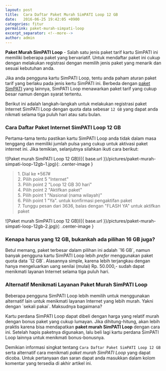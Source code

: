 ```yaml
---
layout: post
title:  Cara Daftar Paket Murah SimPATI Loop 12 GB
date:   2016-06-25 19:42:05 +0900
categories: fitur
permalink: paket-murah-simpati-loop
excerpt_separator: <!--more-->
author: admin
---
```

<b>Paket Murah SimPATI Loop</b> - Salah satu jenis paket tarif kartu SimPATI ini memiliki beberapa paket yang bervariatif. Untuk mendaftar paket ini cukup dengan<!--more--> melakukan registrasi dengan memilih jenis paket yang menarik dan sesuai kebutuhan anda.

Jika anda pengguna kartu SimPATI Loop, tentu anda paham aturan paket tarif yang berlaku pada jenis kertu SimPATI ini. Berbeda dengan [paket SimPATI]({{site.url}}) yang lainnya, SimPATI Loop menawarkan paket tarif yang cukup besar namun dengan syarat tertentu.

Berikut ini adalah langkah-langkah untuk melakukan registrasi paket Internet SimPATI Loop dengan quota data sebesar `12 GB` yang dapat anda nikmati selama tiga puluh hari atau satu bulan.

<h3>Cara Daftar Paket Internet SimPATI Loop 12 GB</h3>
Pertama-tama tentu pastikan kartu SimPATI Loop anda tidak dalam masa tenggang dan memiliki jumlah pulsa yang cukup untuk aktivasi paket internet ini. Jika temikian, selanjutnya silahkan ikuti cara berikut:

![Paket murah SimPATI Loop 12 GB]({{ base.url }}/pictures/paket-murah-simpati-loop-12gb-1.jpg){: .center-image }

<blockquote>
	1. Dial ke *567# <br/>
	2. Pilih point 5 "Internet" <br/>
	3. Pilih point 2 "Loop 12 GB 30 hari"<br/>
	4. Pilih point 2 "Aktifkan paket"<br/>
	5. Pilih point 1 "Nasional (nama wilayah)"<br/>
	6. Pilih point 1 "Ya". untuk konfirmasi pengaktifan paket<br/>
	7. Tunggu pesan dari 3636, balas dengan "FLASH YA" untuk aktifkan paket
</blockquote>

![Paket murah SimPATI Loop 12 GB]({{ base.url }}/pictures/paket-murah-simpati-loop-12gb-2.jpg){: .center-image }

<h3>Kenapa harus yang 12 GB, bukankah ada pilihan 16 GB juga?</h3>
Betul memang, paket terbesar dalam pilihan ini adalah `16 GB`, namun banyak pengguna kartu SimPATI Loop lebih <i>prefer</i> menggunakan paket quota data `12 GB`. Alasannya simple, karena lebih terjangkau dengan hanya mengeluarkan uang senilai (mulai) Rp. 50.000,- sudah dapat menikmati layanan Internet selama tiga puluh hari.

<h3>Alternatif Menikmati Layanan Paket Murah SimPATI Loop</h3>
Beberapa pengguna SimPATI Loop lebih memilih untuk menggunakan alternatif lain untuk menikmati layanan Internet yang lebih murah. Yakni dengan `sekali pakai`. Maksudnya bagaimana?

Kartu perdana SimPATI Loop dapat dibeli dengan harga yang relatif murah dengan bonus paket yang cukup lumayan. Jika dihitung-hitung, akan lebih praktis karena bisa mendapatkan <strong>paket murah SimPATI Loop</strong> dengan cara ini. Setelah hapis paketnya digunakan, lalu beli lagi kartu perdana SimPATI Loop lainnya untuk menikmati bonus-bonusnya.

Demikian informasi singkat tentang `Cara Daftar Paket SimPATI Loop 12 GB` serta alternatif cara menikmati <i>paket murah SimPATI Loop</i> yang dapat dicoba. Untuk pertanyaan dan saran dapat anda masukkan dalam kolom komentar yang tersedia di akhir artikel ini.

<!--script src="https://gist.github.com//seanbuscay/4e782a2274b7cfc096d0.js?file=jekyll-pager-teasers.html"> </script-->
